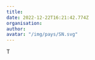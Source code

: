 ```yaml
---
title: 
date: 2022-12-22T16:21:42.774Z
organisation: 
author: 
avatar: "/img/pays/SN.svg"
---
```


T